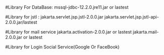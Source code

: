#Library For DataBase:
mssql-jdbc-12.2.0.jre11.jar or lastest

#Library for jstl :
jakarta.servlet.jsp.jstl-2.0.0.jar
jakarta.servlet.jsp.jstl-api-2.0.0.jar/lastest

#Library for mail service
jakarta.activation-2.0.0.jar or lastest
jakarta.mail-2.0.0.jar or lastest

#Library for Login Social Service(Google Or FaceBook)
